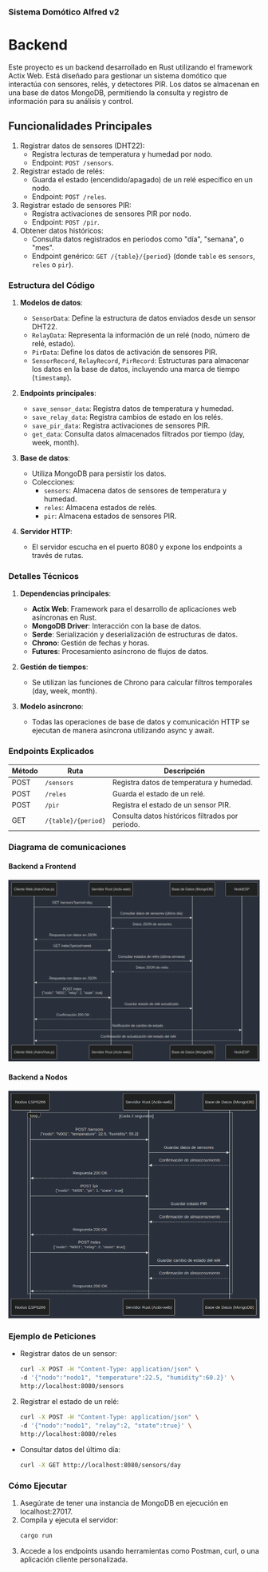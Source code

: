 ### Sistema Domótico Alfred v2
# Backend
Este proyecto es un backend desarrollado en Rust utilizando el framework Actix Web. Está diseñado para gestionar un sistema domótico que interactúa con sensores, relés, y detectores PIR. Los datos se almacenan en una base de datos MongoDB, permitiendo la consulta y registro de información para su análisis y control.

## Funcionalidades Principales
1. Registrar datos de sensores (DHT22):
    - Registra lecturas de temperatura y humedad por nodo.
    - Endpoint: `POST /sensors`.
2. Registrar estado de relés:
    - Guarda el estado (encendido/apagado) de un relé específico en un nodo.
    - Endpoint: `POST /reles`.
3. Registrar estado de sensores PIR:
    - Registra activaciones de sensores PIR por nodo.
    - Endpoint: `POST /pir`.
4. Obtener datos históricos:
    - Consulta datos registrados en periodos como "día", "semana", o "mes".
    - Endpoint genérico: `GET /{table}/{period}` (donde `table` es `sensors`, `reles` o `pir`).

### Estructura del Código
1. **Modelos de datos**:
    - `SensorData`: Define la estructura de datos enviados desde un sensor DHT22.
    - `RelayData`: Representa la información de un relé (nodo, número de relé, estado).
    - `PirData`: Define los datos de activación de sensores PIR.
    - `SensorRecord`, `RelayRecord`, `PirRecord`: Estructuras para almacenar los datos en la base de datos, incluyendo una marca de tiempo (`timestamp`).

2. **Endpoints principales**:
    - `save_sensor_data`: Registra datos de temperatura y humedad.
    - `save_relay_data`: Registra cambios de estado en los relés.
    - `save_pir_data`: Registra activaciones de sensores PIR.
    - `get_data`: Consulta datos almacenados filtrados por tiempo (day, week, month).

3. **Base de datos**:
    - Utiliza MongoDB para persistir los datos.
    - Colecciones:
        - `sensors`: Almacena datos de sensores de temperatura y humedad.
        - `reles`: Almacena estados de relés.
        - `pir`: Almacena estados de sensores PIR.

4. **Servidor HTTP**:
    - El servidor escucha en el puerto 8080 y expone los endpoints a través de rutas.

### Detalles Técnicos
1. **Dependencias principales**:
    - **Actix Web**: Framework para el desarrollo de aplicaciones web asíncronas en Rust.
    - **MongoDB Driver**: Interacción con la base de datos.
    - **Serde**: Serialización y deserialización de estructuras de datos.
    - **Chrono**: Gestión de fechas y horas.
    - **Futures**: Procesamiento asíncrono de flujos de datos.

2. **Gestión de tiempos**:
    - Se utilizan las funciones de Chrono para calcular filtros temporales (day, week, month).

3. **Modelo asíncrono**:
    - Todas las operaciones de base de datos y comunicación HTTP se ejecutan de manera asíncrona utilizando async y await.

### Endpoints Explicados
| Método | Ruta | Descripción |
|---|---|---|
| POST | `/sensors` | Registra datos de temperatura y humedad. |
| POST | `/reles` | Guarda el estado de un relé. |
| POST | `/pir` | Registra el estado de un sensor PIR. |
| GET | `/{table}/{period}` | Consulta datos históricos filtrados por periodo. |

### Diagrama de comunicaciones
#### Backend a Frontend
![conexion](/img/server-frontend.png)

#### Backend a Nodos
![conexion](/img/server-nodos.png)

### Ejemplo de Peticiones
- Registrar datos de un sensor:   
    ```bash
    curl -X POST -H "Content-Type: application/json" \
    -d '{"nodo":"nodo1", "temperature":22.5, "humidity":60.2}' \
    http://localhost:8080/sensors
    ```

2. Registrar el estado de un relé:
    ```bash
    curl -X POST -H "Content-Type: application/json" \
    -d '{"nodo":"nodo1", "relay":2, "state":true}' \
    http://localhost:8080/reles
    ```

- Consultar datos del último día:
    ```bash
    curl -X GET http://localhost:8080/sensors/day
    ```

### Cómo Ejecutar
1. Asegúrate de tener una instancia de MongoDB en ejecución en localhost:27017.
2. Compila y ejecuta el servidor:
    ```bash
    cargo run
    ```
3. Accede a los endpoints usando herramientas como Postman, curl, o una aplicación cliente personalizada.
